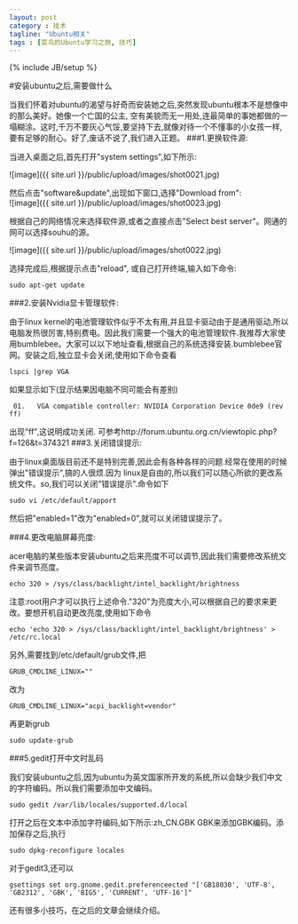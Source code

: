 ```yaml
---
layout: post
category : 技术
tagline: "Ubuntu相关"
tags : [菜鸟的Ubuntu学习之旅, 技巧]
---
```

{% include JB/setup %}


#安装ubuntu之后,需要做什么

当我们怀着对ubuntu的渴望与好奇而安装她之后,突然发现ubuntu根本不是想像中的那么美好。她像一个亡国的公主, 空有美貌而无一用处,连最简单的事她都做的一塌糊涂。这时,千万不要灰心气馁,要坚持下去,就像对待一个不懂事的小女孩一样,要有足够的耐心。好了,废话不说了,我们进入正题。
###1.更换软件源:   

当进入桌面之后,首先打开"system settings",如下所示:   

![image]({{ site.url }}/public/upload/images/shot0021.jpg)

然后点击"software&update",出现如下窗口,选择"Download from":   
![image]({{ site.url }}/public/upload/images/shot0023.jpg)

根据自己的网络情况来选择软件源,或者之直接点击"Select best server"。网通的网可以选择souhu的源。   

![image]({{ site.url }}/public/upload/images/shot0022.jpg)

选择完成后,根据提示点击"reload",
或自己打开终端,输入如下命令:

	sudo apt-get update

###2.安装Nvidia显卡管理软件:

由于linux kernel的电池管理软件似乎不太有用,并且显卡驱动由于是通用驱动,所以电脑发热很厉害,特别费电。因此我们需要一个强大的电池管理软件.我推荐大家使用bumblebee。大家可以以下地址查看,根据自己的系统选择安装.bumblebee官网。安装之后,独立显卡会关闭,使用如下命令查看

	lspci |grep VGA
如果显示如下(显示结果因电脑不同可能会有差别)

	￼01. ￼ VGA compatible controller: NVIDIA Corporation Device 0de9 (rev ff)
出现"ff",这说明成功关闭. 可参考http://forum.ubuntu.org.cn/viewtopic.php?f=126&t=374321
###3.关闭错误提示:

由于linux桌面版目前还不是特别完善,因此会有各种各样的问题.经常在使用的时候弹出"错误提示",搞的人很烦.因为
linux是自由的,所以我们可以随心所欲的更改系统文件。so,我们可以关闭"错误提示".命令如下

	sudo vi /etc/default/apport

然后把"enabled=1"改为"enabled=0",就可以关闭错误提示了。

###4.更改电脑屏幕亮度:

acer电脑的某些版本安装ubuntu之后来亮度不可以调节,因此我们需要修改系统文件来调节亮度。

	echo 320 > /sys/class/backlight/intel_backlight/brightness

注意:root用户才可以执行上述命令."320"为亮度大小,可以根据自己的要求来更改。要想开机自动更改亮度,使用如下命令

	echo 'echo 320 > /sys/class/backlight/intel_backlight/brightness' > /etc/rc.local
另外,需要找到/etc/default/grub文件,把

	GRUB_CMDLINE_LINUX=""

改为

	GRUB_CMDLINE_LINUX="acpi_backlight=vendor"

再更新grub

	sudo update-grub

###5.gedit打开中文时乱码

我们安装ubuntu之后,因为ubuntu为英文国家所开发的系统,所以会缺少我们中文的字符编码。所以我们需要添加中文编码。

	sudo gedit /var/lib/locales/supported.d/local

打开之后在文本中添加字符编码,如下所示:zh_CN.GBK GBK来添加GBK编码。添加保存之后,执行

	sudo dpkg-reconfigure locales

对于gedit3,还可以

	gsettings set org.gnome.gedit.preferenceected "['GB18030', 'UTF-8', 'GB2312', 'GBK', 'BIG5', 'CURRENT', 'UTF-16']"   

还有很多小技巧，在之后的文章会继续介绍。
